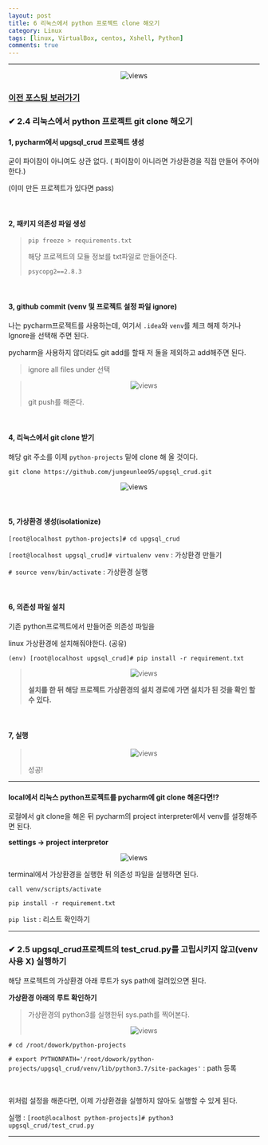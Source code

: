 ```yaml
---
layout: post
title: 6 리눅스에서 python 프로젝트 clone 해오기
category: Linux
tags: [linux, VirtualBox, centos, Xshell, Python]
comments: true
---
```


---

<center>
<figure>
<img src="/assets/post-img/linux/1561970278198.png" alt="views">
<figcaption></figcaption>
</figure>
</center>

### [이전 포스팅 보러가기](https://jungeunlee95.github.io/linux/2019/06/30/5-리눅스에-파이썬-가상-개발-환경-구성하기(Virtual-Environments)/)

### ✔  2.4 리눅스에서 python 프로젝트 git clone 해오기 

#### 1, pycharm에서 upgsql_crud 프로젝트 생성

굳이 파이참이 아니여도 상관 없다. ( 파이참이 아니라면 가상환경을 직접 만들어 주어야 한다.)

(이미 만든 프로젝트가 있다면 pass)

<br>

#### 2, 패키지 의존성 파일 생성

> `pip freeze > requirements.txt`
>
> 해당 프로젝트의 모듈 정보를 txt파일로 만들어준다.
>
> ```txt
> psycopg2==2.8.3
> ```

<br>

#### 3, github commit (venv 및 프로젝트 설정 파일 ignore)

나는 pycharm프로젝트를 사용하는데, 여기서 `.idea`와 `venv`를 체크 해제 하거나 Ignore을 선택해 주면 된다.

pycharm을 사용하지 않더라도 git add를 할때 저 둘을 제외하고 add해주면 된다.

> ignore all files under 선택

> <center>
> <figure>
> <img src="/assets/post-img/linux/1561955064828.png" alt="views">
> <figcaption></figcaption>
> </figure>
> </center>
>
> git push를 해준다.

<br>

#### 4, 리눅스에서 git clone 받기

해당 git 주소를 이제 `python-projects` 밑에 clone 해 올 것이다.

`git clone https://github.com/jungeunlee95/upgsql_crud.git`

<center>
<figure>
<img src="/assets/post-img/linux/1561954594827.png" alt="views">
<figcaption></figcaption>
</figure>
</center>

<br>

#### 5, 가상환경 생성(isolationize)

`[root@localhost python-projects]# cd upgsql_crud`

`[root@localhost upgsql_crud]# virtualenv venv`   : 가상환경 만들기

`# source venv/bin/activate`										   : 가상환경 실행

<br>

#### 6, 의존성 파일 설치

기존 python프로젝트에서 만들어준 의존성 파일을

linux 가상환경에 설치해줘야한다. (공유)

`(env) [root@localhost upgsql_crud]# pip install -r requirement.txt`

> <center>
> <figure>
> <img src="/assets/post-img/linux/1561955699216.png" alt="views">
> <figcaption></figcaption>
> </figure>
> </center>
>
> **설치를 한 뒤 해당 프로젝트 가상환경의 설치 경로에 가면 설치가 된 것을 확인 할 수 있다.**

<br>

#### 7, 실행

> <center>
> <figure>
> <img src="/assets/post-img/linux/1561956082215.png" alt="views">
> <figcaption></figcaption>
> </figure>
> </center>
>
> 성공!

---



#### local에서 리눅스 python프로젝트를 pycharm에 git clone 해온다면!?

로컬에서 git clone을 해온 뒤 pycharm의 project interpreter에서 venv를 설정해주면 된다.

**settings -> project interpretor**

<center>
<figure>
<img src="/assets/post-img/linux/1561956440240.png" alt="views">
<figcaption></figcaption>
</figure>
</center>

terminal에서 가상환경을 실행한 뒤 의존성 파일을 실행하면 된다.

`call venv/scripts/activate`

 `pip install -r requirement.txt`

`pip list`     : 리스트 확인하기

---



### ✔  2.5 upgsql_crud프로젝트의 test_crud.py를 고립시키지 않고(venv 사용 X) 실행하기

해당 프로젝트의 가상환경 아래 루트가 sys path에 걸려있으면 된다.

**가상환경 아래의 루트 확인하기**
> 가상환경의 python3를 실행한뒤 sys.path를 찍어본다.
>
> <center>
> <figure>
> <img src="/assets/post-img/linux/1561958130896.png" alt="views">
> <figcaption></figcaption>
> </figure>
> </center>



`# cd /root/dowork/python-projects`

`# export PYTHONPATH='/root/dowork/python-projects/upgsql_crud/venv/lib/python3.7/site-packages'`  : path 등록

<br>

위처럼 설정을 해준다면, 이제 가상환경을 실행하지 않아도 실행할 수 있게 된다.

실행 : `[root@localhost python-projects]# python3 upgsql_crud/test_crud.py`

---

<br>

<br>

<br>
